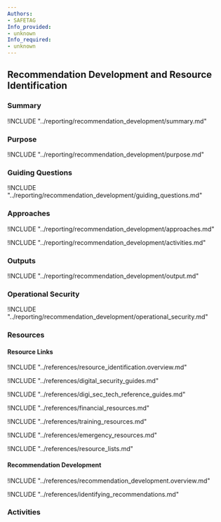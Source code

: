 ```yaml
---
Authors:
- SAFETAG
Info_provided:
- unknown
Info_required:
- unknown
---
```


## Recommendation Development and Resource Identification

### Summary

!INCLUDE "../reporting/recommendation_development/summary.md"

### Purpose

!INCLUDE "../reporting/recommendation_development/purpose.md"

### Guiding Questions

!INCLUDE "../reporting/recommendation_development/guiding_questions.md"

### Approaches

!INCLUDE "../reporting/recommendation_development/approaches.md"

!INCLUDE "../reporting/recommendation_development/activities.md"

### Outputs

!INCLUDE "../reporting/recommendation_development/output.md"

### Operational Security

!INCLUDE "../reporting/recommendation_development/operational_security.md"

### Resources
<div class="greybox">

#### Resource Links 

!INCLUDE "../references/resource_identification.overview.md"

!INCLUDE "../references/digital_security_guides.md"

!INCLUDE "../references/digi_sec_tech_reference_guides.md"

!INCLUDE "../references/financial_resources.md"

!INCLUDE "../references/training_resources.md"

!INCLUDE "../references/emergency_resources.md"

!INCLUDE "../references/resource_lists.md"

#### Recommendation Development

!INCLUDE "../references/recommendation_development.overview.md"

!INCLUDE "../references/identifying_recommendations.md"

</div>

### Activities